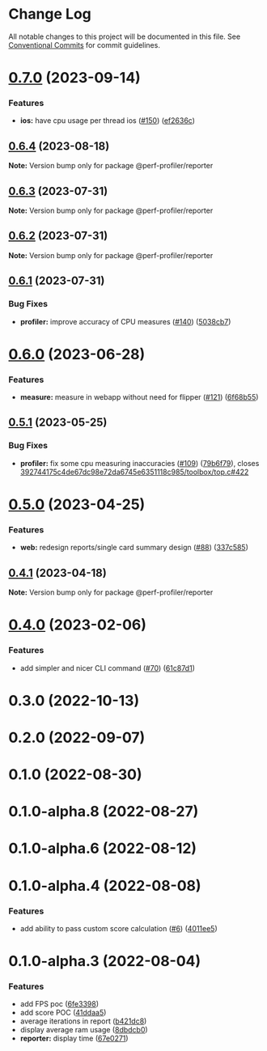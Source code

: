 # Change Log

All notable changes to this project will be documented in this file.
See [Conventional Commits](https://conventionalcommits.org) for commit guidelines.

# [0.7.0](https://github.com/bamlab/android-performance-profiler/compare/@perf-profiler/reporter@0.6.4...@perf-profiler/reporter@0.7.0) (2023-09-14)

### Features

- **ios:** have cpu usage per thread ios ([#150](https://github.com/bamlab/android-performance-profiler/issues/150)) ([ef2636c](https://github.com/bamlab/android-performance-profiler/commit/ef2636c8962efa2c2def0f7a5bb6d48969684238))

## [0.6.4](https://github.com/bamlab/android-performance-profiler/compare/@perf-profiler/reporter@0.6.3...@perf-profiler/reporter@0.6.4) (2023-08-18)

**Note:** Version bump only for package @perf-profiler/reporter

## [0.6.3](https://github.com/bamlab/android-performance-profiler/compare/@perf-profiler/reporter@0.6.2...@perf-profiler/reporter@0.6.3) (2023-07-31)

**Note:** Version bump only for package @perf-profiler/reporter

## [0.6.2](https://github.com/bamlab/android-performance-profiler/compare/@perf-profiler/reporter@0.6.1...@perf-profiler/reporter@0.6.2) (2023-07-31)

**Note:** Version bump only for package @perf-profiler/reporter

## [0.6.1](https://github.com/bamlab/android-performance-profiler/compare/@perf-profiler/reporter@0.6.0...@perf-profiler/reporter@0.6.1) (2023-07-31)

### Bug Fixes

- **profiler:** improve accuracy of CPU measures ([#140](https://github.com/bamlab/android-performance-profiler/issues/140)) ([5038cb7](https://github.com/bamlab/android-performance-profiler/commit/5038cb7704a551ca70ab67e1726bb6321d7f63b1))

# [0.6.0](https://github.com/bamlab/android-performance-profiler/compare/@perf-profiler/reporter@0.5.1...@perf-profiler/reporter@0.6.0) (2023-06-28)

### Features

- **measure:** measure in webapp without need for flipper ([#121](https://github.com/bamlab/android-performance-profiler/issues/121)) ([6f68b55](https://github.com/bamlab/android-performance-profiler/commit/6f68b55cfaccfd18273bec96a06e9fd38d9edc5d))

## [0.5.1](https://github.com/bamlab/android-performance-profiler/compare/@perf-profiler/reporter@0.5.0...@perf-profiler/reporter@0.5.1) (2023-05-25)

### Bug Fixes

- **profiler:** fix some cpu measuring inaccuracies ([#109](https://github.com/bamlab/android-performance-profiler/issues/109)) ([79b6f79](https://github.com/bamlab/android-performance-profiler/commit/79b6f79f3d9c60581fdaadf5a52a053b2b64320c)), closes [392744175c4de67dc98e72da6745e6351118c985/toolbox/top.c#422](https://github.com/392744175c4de67dc98e72da6745e6351118c985/toolbox/top.c/issues/422)

# [0.5.0](https://github.com/bamlab/android-performance-profiler/compare/@perf-profiler/reporter@0.4.1...@perf-profiler/reporter@0.5.0) (2023-04-25)

### Features

- **web:** redesign reports/single card summary design ([#88](https://github.com/bamlab/android-performance-profiler/issues/88)) ([337c585](https://github.com/bamlab/android-performance-profiler/commit/337c585d1e72b55fd13e5acd0010f79fba43ffc2))

## [0.4.1](https://github.com/bamlab/android-performance-profiler/compare/@perf-profiler/reporter@0.4.0...@perf-profiler/reporter@0.4.1) (2023-04-18)

**Note:** Version bump only for package @perf-profiler/reporter

# [0.4.0](https://github.com/bamlab/android-performance-profiler/compare/@perf-profiler/reporter@0.3.0...@perf-profiler/reporter@0.4.0) (2023-02-06)

### Features

- add simpler and nicer CLI command ([#70](https://github.com/bamlab/android-performance-profiler/issues/70)) ([61c87d1](https://github.com/bamlab/android-performance-profiler/commit/61c87d1ee24581bd24b91c9f94d16029ed78cdb6))

# 0.3.0 (2022-10-13)

# 0.2.0 (2022-09-07)

# 0.1.0 (2022-08-30)

# 0.1.0-alpha.8 (2022-08-27)

# 0.1.0-alpha.6 (2022-08-12)

# 0.1.0-alpha.4 (2022-08-08)

### Features

- add ability to pass custom score calculation ([#6](https://github.com/bamlab/android-performance-profiler/issues/6)) ([4011ee5](https://github.com/bamlab/android-performance-profiler/commit/4011ee59dfd1b51530974cfaea6a60873e5699fc))

# 0.1.0-alpha.3 (2022-08-04)

### Features

- add FPS poc ([6fe3398](https://github.com/bamlab/android-performance-profiler/commit/6fe33981db9cfd45bae8d9db7973cff7286d394c))
- add score POC ([41ddaa5](https://github.com/bamlab/android-performance-profiler/commit/41ddaa5d9c4f8fb3dfd7b14315b4c9218e267196))
- average iterations in report ([b421dc8](https://github.com/bamlab/android-performance-profiler/commit/b421dc8b0fe4a937988906c947d648f1ecae2c69))
- display average ram usage ([8dbdcb0](https://github.com/bamlab/android-performance-profiler/commit/8dbdcb0189fb3202a21f65043ffce93a4e37da93))
- **reporter:** display time ([67e0271](https://github.com/bamlab/android-performance-profiler/commit/67e0271870ba1d04e289e486794e1389b4f86c7b))
